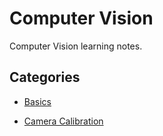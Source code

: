 # Computer Vision

Computer Vision learning notes.

## Categories

- [Basics](https://github.com/kaka-lin/autonomous-driving-notes/tree/master/Computer%20Vision/basics)

- [Camera Calibration](https://github.com/kaka-lin/autonomous-driving-notes/tree/master/Computer%20Vision/camera-calibration)
